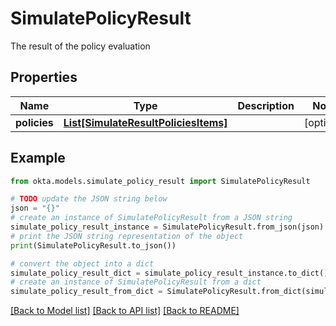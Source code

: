 # SimulatePolicyResult

The result of the policy evaluation

## Properties

Name | Type | Description | Notes
------------ | ------------- | ------------- | -------------
**policies** | [**List[SimulateResultPoliciesItems]**](SimulateResultPoliciesItems.md) |  | [optional] 

## Example

```python
from okta.models.simulate_policy_result import SimulatePolicyResult

# TODO update the JSON string below
json = "{}"
# create an instance of SimulatePolicyResult from a JSON string
simulate_policy_result_instance = SimulatePolicyResult.from_json(json)
# print the JSON string representation of the object
print(SimulatePolicyResult.to_json())

# convert the object into a dict
simulate_policy_result_dict = simulate_policy_result_instance.to_dict()
# create an instance of SimulatePolicyResult from a dict
simulate_policy_result_from_dict = SimulatePolicyResult.from_dict(simulate_policy_result_dict)
```
[[Back to Model list]](../README.md#documentation-for-models) [[Back to API list]](../README.md#documentation-for-api-endpoints) [[Back to README]](../README.md)


